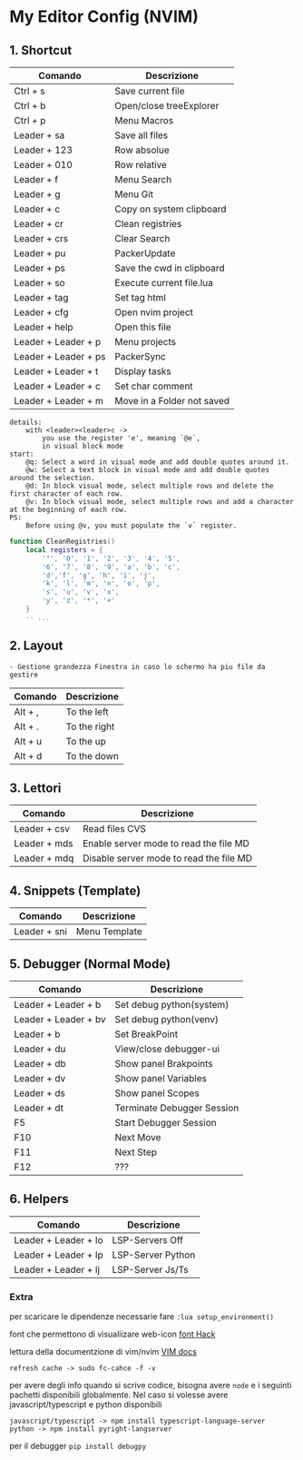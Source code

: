 # My Editor Config (NVIM)

## 1. Shortcut

| Comando                | Descrizione                |
| ---------------------- | -------------------------- |
| Ctrl + s               | Save current file          |
| Ctrl + b               | Open/close treeExplorer    |
| Ctrl + p               | Menu Macros                |
| Leader + sa            | Save all files             |
| Leader + 123           | Row absolue                |
| Leader + 010           | Row relative               |
| Leader + f             | Menu Search                |
| Leader + g             | Menu Git                   |
| Leader + c             | Copy on system clipboard   |
| Leader + cr            | Clean registries           |
| Leader + crs           | Clear Search               |
| Leader + pu            | PackerUpdate               |
| Leader + ps            | Save the cwd in clipboard  |
| Leader + so            | Execute current file.lua   |
| Leader + tag           | Set tag html               |
| Leader + cfg           | Open nvim project          |
| Leader + help          | Open this file             |
| Leader + Leader + p    | Menu projects              |
| Leader + Leader + ps   | PackerSync                 |
| Leader + Leader + t    | Display tasks              |
| Leader + Leader + c    | Set char comment           |
| Leader + Leader + m    | Move in a Folder not saved |


    details:
        with <leader><leader>c ->
            you use the register 'e', meaning `@e`,
            in visual block mode
    start:
        @q: Select a word in visual mode and add double quotes around it.
        @w: Select a text block in visual mode and add double quotes around the selection.
        @d: In block visual mode, select multiple rows and delete the first character of each row.
        @v: In block visual mode, select multiple rows and add a character at the beginning of each row.
    PS:
        Before using @v, you must populate the `v` register.

```lua
function CleanRegistries()
    local registers = { 
        '"', '0', '1', '2', '3', '4', '5', 
        '6', '7', '8', '9', 'a', 'b', 'c', 
        'd','f', 'g', 'h', 'i', 'j', 
        'k', 'l', 'm', 'n', 'o', 'p', 
        's', 'u', 'v', 'x', 
        'y', 'z', '*', '+'
    }
    -- ...
```


## 2. Layout

    - Gestione grandezza Finestra in caso lo schermo ha piu file da gestire

| Comando    | Descrizione    |
| ---------- | -------------- |
| Alt + ,    | To the left    |
| Alt + .    | To the right   |
| Alt + u    | To the up      |
| Alt + d    | To the down    |


## 3. Lettori

| Comando      | Descrizione                            |
| ------------ | -------------------------------------- |
| Leader + csv | Read files CVS                         |
| Leader + mds | Enable server mode to read the file MD |
| Leader + mdq | Disable server mode to read the file MD |


## 4. Snippets (Template)

| Comando                | Descrizione                  |
| ---------------------- | ---------------------------- |
| Leader + sni           | Menu Template                |


## 5. Debugger (Normal Mode)

| Comando               | Descrizione                 |
| --------------------- | --------------------------- |
| Leader + Leader + b   | Set debug python(system)    |
| Leader + Leader + bv  | Set debug python(venv)      |
| Leader + b            | Set BreakPoint              |
| Leader + du           | View/close debugger-ui      |
| Leader + db           | Show panel Brakpoints       |
| Leader + dv           | Show panel Variables        |
| Leader + ds           | Show panel Scopes           |
| Leader + dt           | Terminate Debugger Session  |
| F5                    | Start Debugger Session      |
| F10                   | Next Move                   |
| F11                   | Next Step                   |
| F12                   | ???                         |

## 6. Helpers

| Comando                | Descrizione                |
| ---------------------- | -------------------------- |
| Leader + Leader + lo   | LSP-Servers Off            |
| Leader + Leader + lp   | LSP-Server Python          |
| Leader + Leader + lj   | LSP-Server Js/Ts           |




### Extra

per scaricare le dipendenze necessarie fare `:lua setup_environment()`

font che permettono di visualiizare web-icon [font Hack](https://github.com/ryanoasis/nerd-fonts/blob/master/patched-fonts/FiraMono/Medium/FiraMonoNerdFontMono-Medium.otf)

lettura della documentzione di vim/nvim [VIM docs](https://youtu.be/rT-fbLFOCy0?si=R5yYmHxDoNBdzHOa)
    
    refresh cache -> sudo fc-cahce -f -v

per avere degli info quando si scrive codice, bisogna avere `node` e i seguinti pachetti disponibili globalmente.
Nel caso si volesse avere javascript/typescript e python disponibili
    
    javascript/typescript -> npm install typescript-language-server
    python -> npm install pyright-langserver 

per il debugger
    `pip install debugpy`
